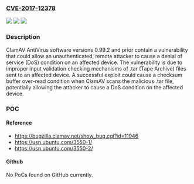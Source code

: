 ### [CVE-2017-12378](https://cve.mitre.org/cgi-bin/cvename.cgi?name=CVE-2017-12378)
![](https://img.shields.io/static/v1?label=Product&message=ClamAV%20AntiVirus%20software%20versions%200.99.2%20and%20prior&color=blue)
![](https://img.shields.io/static/v1?label=Version&message=n%2Fa&color=blue)
![](https://img.shields.io/static/v1?label=Vulnerability&message=buffer%20over-read&color=brighgreen)

### Description

ClamAV AntiVirus software versions 0.99.2 and prior contain a vulnerability that could allow an unauthenticated, remote attacker to cause a denial of service (DoS) condition on an affected device. The vulnerability is due to improper input validation checking mechanisms of .tar (Tape Archive) files sent to an affected device. A successful exploit could cause a checksum buffer over-read condition when ClamAV scans the malicious .tar file, potentially allowing the attacker to cause a DoS condition on the affected device.

### POC

#### Reference
- https://bugzilla.clamav.net/show_bug.cgi?id=11946
- https://usn.ubuntu.com/3550-1/
- https://usn.ubuntu.com/3550-2/

#### Github
No PoCs found on GitHub currently.

